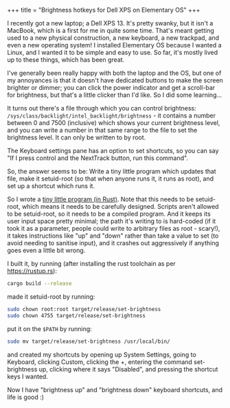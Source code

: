 +++
title = "Brightness hotkeys for Dell XPS on Elementary OS"
+++

I recently got a new laptop; a Dell XPS 13. It's pretty swanky, but it isn't a MacBook, which is a first for me in quite some time. That's meant getting used to a new physical construction, a new keyboard, a new trackpad, and even a new operating system! I installed Elementary OS because I wanted a Linux, and I wanted it to be simple and easy to use. So far, it's mostly lived up to these things, which has been great.

I've generally been really happy with both the laptop and the OS, but one of my annoyances is that it doesn't have dedicated buttons to make the screen brighter or dimmer; you can click the power indicator and get a scroll-bar for brightness, but that's a little clicker than I'd like. So I did some learning...

It turns out there's a file through which you can control brightness: `/sys/class/backlight/intel_backlight/brightness` - it contains a number between 0 and 7500 (inclusive) which shows your current brightness level, and you can write a number in that same range to the file to set the brightness level. It can only be written to by root.

The Keyboard settings pane has an option to set shortcuts, so you can say "If I press control and the NextTrack button, run this command".

So, the answer seems to be: Write a tiny little program which updates that file, make it setuid-root (so that when anyone runs it, it runs as root), and set up a shortcut which runs it.

So I wrote a [tiny little program (in Rust)](https://github.com/illicitonion/set-brightness/blob/master/src/main.rs). Note that this needs to be setuid-root, which means it needs to be carefully designed. Scripts aren't allowed to be setuid-root, so it needs to be a compiled program. And it keeps its user input space pretty minimal; the path it's writing to is hard-coded (if it took it as a parameter, people could write to arbitrary files as root - scary!), it takes instructions like "up" and "down" rather than take a value to set (to avoid needing to sanitise input), and it crashes out aggressively if anything goes even a little bit wrong.

I built it, by running (after installing the rust toolchain as per https://rustup.rs):

```bash
cargo build --release
```

made it setuid-root by running:

```bash
sudo chown root:root target/release/set-brightness
sudo chown 4755 target/release/set-brightness
```

put it on the `$PATH` by running:

```bash
sudo mv target/release/set-brightness /usr/local/bin/
```

and created my shortcuts by opening up System Settings, going to Keyboard, clicking Custom, clicking the +, entering the command set-brightness up, clicking where it says "Disabled", and pressing the shortcut keys I wanted.

Now I have "brightness up" and "brightness down" keyboard shortcuts, and life is good :)
